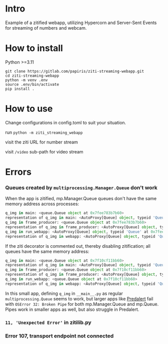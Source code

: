 # Intro

Example of a zitified webapp, utilizing Hypercorn and Server-Sent Events for streaming of numbers and webcam.

# How to install
Python >=3.11

```
git clone https://gitlab.com/papiris/ziti-streaming-webapp.git
cd ziti-streaming-webapp
python -m venv .env
source .env/bin/activate
pip install .
```

# How to use

Change configurations in config.toml to suit your situation.

run `python -m ziti_streaming_webapp`

visit the ziti URL for number stream

visit `/video` sub-path for video stream


# Errors
### Queues created by `multiprocessing.Manager.Queue` don't work
When the app is zitified, mp.Manager.Queue queues don't have the same memory address across processes:
```python
q_img in main: <queue.Queue object at 0x7fee783b7b60>
representation of q_img in main: <AutoProxy[Queue] object, typeid 'Queue' at 0x7fc79b975370>
q_img in frame_producer: <queue.Queue object at 0x7fee783b7b60>
representation of q_img in frame_producer: <AutoProxy[Queue] object, typeid 'Queue' at 0x7fee735caf30>
q_img in run_webapp: <AutoProxy[Queue] object, typeid 'Queue' at 0x7fee75de6d80; '__str__()' failed>
representation of q_img in webapp: <AutoProxy[Queue] object, typeid 'Queue' at 0x7fee75de6d80>
```
If the ziti decorator is commented out, thereby disabling zitification; all queues have the same memory address:
```python
q_img in main: <queue.Queue object at 0x7f10cf11bb60>
representation of q_img in main: <AutoProxy[Queue] object, typeid 'Queue' at 0x7ff759d71d30>
q_img in frame_producer: <queue.Queue object at 0x7f10cf11bb60>
representation of q_img in frame_producer: <AutoProxy[Queue] object, typeid 'Queue' at 0x7f10ca3cab40>
q_img in run_webapp: <queue.Queue object at 0x7f10cf11bb60>
representation of q_img in webapp: <AutoProxy[Queue] object, typeid 'Queue' at 0x7f10ccb5ab70>
```


In this small app, defining `q_img` in `__main__.py` as regular `multiprocessing.Queue` seems to work, but larger apps like [Predalert](https://gitlab.com/papiris/predator-detect-and-notify) fail with `OSError 32: Broken Pipe` for both mp.Manager.Queue and mp.Queue.  
Pipes work in smaller apps as well, but also struggle in Predalert.

### `11, 'Unexpected Error'` in zitilib.py


### Error 107, transport endpoint not connected